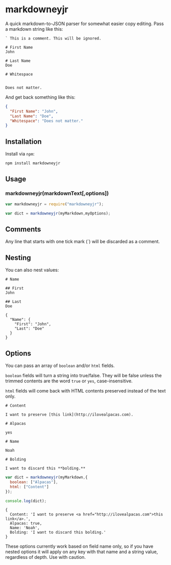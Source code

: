 markdowneyjr
============

A quick markdown-to-JSON parser for somewhat easier copy editing.  Pass a markdown string like this:

```
` This is a comment. This will be ignored.

# First Name
John

# Last Name
Doe

# Whitespace


Does not matter.
```

And get back something like this:

```json
{
  "First Name": "John",
  "Last Name": "Doe",
  "Whitespace": "Does not matter."
}
```

## Installation

Install via `npm`:

```
npm install markdowneyjr
```

## Usage

### markdowneyjr(markdownText[,options])

```js
var markdowneyjr = require("markdowneyjr");

var dict = markdowneyjr(myMarkdown,myOptions);
```

## Comments

Any line that starts with one tick mark (`) will be discarded as a comment.

## Nesting

You can also nest values:

```
# Name

## First
John

## Last
Doe
```

```
{
  "Name": {
    "First": "John",
    "Last": "Doe"
  }
}
```

## Options

You can pass an array of `boolean` and/or `html` fields.

`boolean` fields will turn a string into true/false.  They will be false unless the trimmed contents are the word `true` or `yes`, case-insensitive.

`html` fields will come back with HTML contents preserved instead of the text only.

```
# Content

I want to preserve [this link](http://ilovealpacas.com).

# Alpacas

yes

# Name

Noah

# Bolding

I want to discard this **bolding.**
```

```js
var dict = markdowneyjr(myMarkdown,{
  boolean: ["Alpacas"],
  html: ["Content"]
});

console.log(dict);
```

```
{
  Content: 'I want to preserve <a href="http://ilovealpacas.com">this link</a>.',
  Alpacas: true,
  Name: 'Noah',
  Bolding: 'I want to discard this bolding.'
}
```

These options currently work based on field name only, so if you have nested options it will apply on any key with that name and a string value, regardless of depth.  Use with caution.